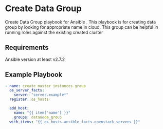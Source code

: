 Create Data Group
=================

Create Data Group playbook for Ansible .
This playbook is for creating data group by looking for appropriate name in cloud. This group can be helpful in running roles against the existing created cluster

Requirements
------------

Ansible version at least v2.7.2


Example Playbook
----------------

```yaml
- name: create master instances group
  os_server_facts:
    server: "server.example*"
  register: os_hosts

  add_host:
    name: "{{ item['name'] }}"
    groups: datanode_group
  with_items: "{{ os_hosts.ansible_facts.openstack_servers }}"
```
